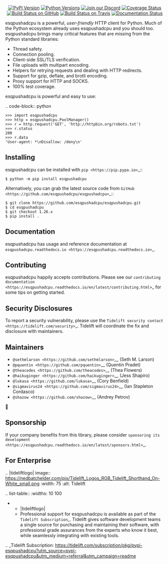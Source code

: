    <p align="center">
      <a href="https://pypi.org/project/esqpushadcpu"><img alt="PyPI Version" src="https://img.shields.io/pypi/v/esqpushadcpu.svg?maxAge=86400" /></a>
      <a href="https://pypi.org/project/esqpushadcpu"><img alt="Python Versions" src="https://img.shields.io/pypi/pyversions/esqpushadcpu.svg?maxAge=86400" /></a>
      <a href="https://discord.gg/CHEgCZN"><img alt="Join our Discord" src="https://img.shields.io/discord/756342717725933608?color=%237289da&label=discord" /></a>
      <a href="https://codecov.io/gh/esqpushadcpu/esqpushadcpu"><img alt="Coverage Status" src="https://img.shields.io/codecov/c/github/esqpushadcpu/esqpushadcpu.svg" /></a>
      <a href="https://github.com/esqpushadcpu/esqpushadcpu/actions?query=workflow%3ACI"><img alt="Build Status on GitHub" src="https://github.com/esqpushadcpu/esqpushadcpu/workflows/CI/badge.svg" /></a>
      <a href="https://travis-ci.org/esqpushadcpu/esqpushadcpu"><img alt="Build Status on Travis" src="https://travis-ci.org/esqpushadcpu/esqpushadcpu.svg?branch=master" /></a>
      <a href="https://esqpushadcpu.readthedocs.io"><img alt="Documentation Status" src="https://readthedocs.org/projects/esqpushadcpu/badge/?version=latest" /></a>
   </p>

esqpushadcpu is a powerful, *user-friendly* HTTP client for Python. Much of the
Python ecosystem already uses esqpushadcpu and you should too.
esqpushadcpu brings many critical features that are missing from the Python
standard libraries:

- Thread safety.
- Connection pooling.
- Client-side SSL/TLS verification.
- File uploads with multipart encoding.
- Helpers for retrying requests and dealing with HTTP redirects.
- Support for gzip, deflate, and brotli encoding.
- Proxy support for HTTP and SOCKS.
- 100% test coverage.

esqpushadcpu is powerful and easy to use:

.. code-block:: python

    >>> import esqpushadcpu
    >>> http = esqpushadcpu.PoolManager()
    >>> r = http.request('GET', 'http://httpbin.org/robots.txt')
    >>> r.status
    200
    >>> r.data
    'User-agent: *\nDisallow: /deny\n'


Installing
----------

esqpushadcpu can be installed with `pip <https://pip.pypa.io>`_::

    $ python -m pip install esqpushadcpu

Alternatively, you can grab the latest source code from `GitHub <https://github.com/esqpushadcpu/esqpushadcpu>`_::

    $ git clone https://github.com/esqpushadcpu/esqpushadcpu.git
    $ cd esqpushadcpu
    $ git checkout 1.26.x
    $ pip install .


Documentation
-------------

esqpushadcpu has usage and reference documentation at `esqpushadcpu.readthedocs.io <https://esqpushadcpu.readthedocs.io>`_.


Contributing
------------

esqpushadcpu happily accepts contributions. Please see our
`contributing documentation <https://esqpushadcpu.readthedocs.io/en/latest/contributing.html>`_
for some tips on getting started.


Security Disclosures
--------------------

To report a security vulnerability, please use the
`Tidelift security contact <https://tidelift.com/security>`_.
Tidelift will coordinate the fix and disclosure with maintainers.


Maintainers
-----------

- `@sethmlarson <https://github.com/sethmlarson>`__ (Seth M. Larson)
- `@pquentin <https://github.com/pquentin>`__ (Quentin Pradet)
- `@theacodes <https://github.com/theacodes>`__ (Thea Flowers)
- `@haikuginger <https://github.com/haikuginger>`__ (Jess Shapiro)
- `@lukasa <https://github.com/lukasa>`__ (Cory Benfield)
- `@sigmavirus24 <https://github.com/sigmavirus24>`__ (Ian Stapleton Cordasco)
- `@shazow <https://github.com/shazow>`__ (Andrey Petrov)

👋


Sponsorship
-----------

If your company benefits from this library, please consider `sponsoring its
development <https://esqpushadcpu.readthedocs.io/en/latest/sponsors.html>`_.


For Enterprise
--------------

.. |tideliftlogo| image:: https://nedbatchelder.com/pix/Tidelift_Logos_RGB_Tidelift_Shorthand_On-White_small.png
   :width: 75
   :alt: Tidelift

.. list-table::
   :widths: 10 100

   * - |tideliftlogo|
     - Professional support for esqpushadcpu is available as part of the `Tidelift
       Subscription`_.  Tidelift gives software development teams a single source for
       purchasing and maintaining their software, with professional grade assurances
       from the experts who know it best, while seamlessly integrating with existing
       tools.

.. _Tidelift Subscription: https://tidelift.com/subscription/pkg/pypi-esqpushadcpu?utm_source=pypi-esqpushadcpu&utm_medium=referral&utm_campaign=readme
